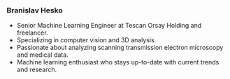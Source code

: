### Branislav Hesko

 - Senior Machine Learning Engineer at Tescan Orsay Holding and freelancer.
 - Specializing in computer vision and 3D analysis. 
 - Passionate about analyzing scanning transmission electron microscopy and medical data.
 - Machine learning enthusiast who stays up-to-date with current trends and research. 
  